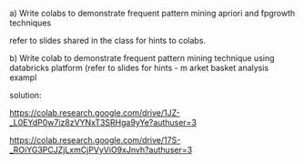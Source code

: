 

a)
Write colabs to demonstrate frequent pattern mining apriori and fpgrowth techniques

refer to slides shared in the class for hints to colabs.

b) Write colab to demonstrate frequent pattern mining technique using databricks platform (refer to slides for hints - m arket basket analysis exampl


solution:

https://colab.research.google.com/drive/1JZ-_L0EYdP0w7iz8zVYNxT3SRHga9yYe?authuser=3

https://colab.research.google.com/drive/17S-_ROiYG3PCJZjLxmCjPVyViO9xJnvh?authuser=3


